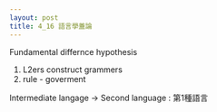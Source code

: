 ```yaml
---
layout: post
title: 4_16 語言學蓋論
---
```



Fundamental differnce hypothesis 
 1. L2ers construct grammers
 2. rule - goverment
 
 Intermediate langage -> Second language : 第1種語言
 
